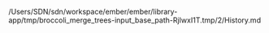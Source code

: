 /Users/SDN/sdn/workspace/ember/ember/library-app/tmp/broccoli_merge_trees-input_base_path-RjIwxI1T.tmp/2/History.md